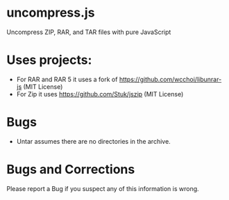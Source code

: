 # uncompress.js
Uncompress ZIP, RAR, and TAR files with pure JavaScript

# Uses projects:
* For RAR and RAR 5 it uses a fork of https://github.com/wcchoi/libunrar-js (MIT License)
* For Zip it uses https://github.com/Stuk/jszip (MIT License)

# Bugs
* Untar assumes there are no directories in the archive.

# Bugs and Corrections
Please report a Bug if you suspect any of this information is wrong.
